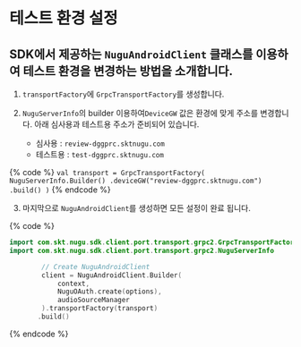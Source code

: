 # 테스트 환경 설정

## SDK에서 제공하는 `NuguAndroidClient` 클래스를 이용하여 테스트 환경을 변경하는 방법을 소개합니다.

1. `transportFactory`에 `GrpcTransportFactory`를 생성합니다.
2.  `NuguServerInfo`의 builder 이용하여`DeviceGW` 값은 환경에 맞게 주소를 변경합니다. 아래 심사용과 테스트용 주소가 준비되어 있습니다.

    * 심사용 : `review-dggprc.sktnugu.com` 
    * 테스트용 : `test-dggprc.sktnugu.com`

{% code %}
    ```
    val transport = GrpcTransportFactory(
        NuguServerInfo.Builder()
            .deviceGW("review-dggprc.sktnugu.com")
            .build()
    )
    ```
{% endcode %}

3.  마지막으로 `NuguAndroidClient`를 생성하면 모든 설정이 완료 됩니다.

{% code %}
```kotlin
import com.skt.nugu.sdk.client.port.transport.grpc2.GrpcTransportFactory
import com.skt.nugu.sdk.client.port.transport.grpc2.NuguServerInfo

        // Create NuguAndroidClient
        client = NuguAndroidClient.Builder(
            context,
            NuguOAuth.create(options),
            audioSourceManager
        ).transportFactory(transport)
       .build()
```
{% endcode %}

